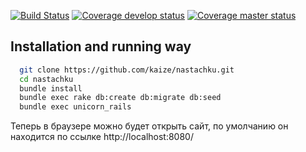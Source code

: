 [![Build Status](https://secure.travis-ci.org/kaize/nastachku.png?branch=develop)](http://travis-ci.org/kaize/nastachku)
[![Coverage develop status](https://coveralls.io/repos/kaize/nastachku/badge.png?branch=develop)](https://coveralls.io/r/kaize/nastachku/)
[![Coverage master status](https://coveralls.io/repos/kaize/nastachku/badge.png?branch=master)](https://coveralls.io/r/kaize/nastachku/)

## Installation and running way
```sh
  git clone https://github.com/kaize/nastachku.git
  cd nastachku
  bundle install
  bundle exec rake db:create db:migrate db:seed
  bundle exec unicorn_rails
```

  Теперь в браузере можно будет открыть сайт, по умолчанию он находится
по ссылке http://localhost:8080/